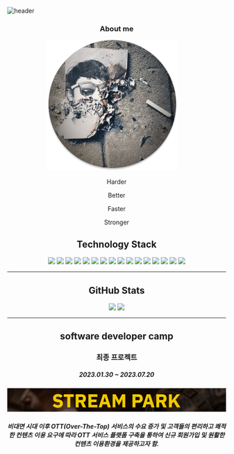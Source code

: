 ![header](https://capsule-render.vercel.app/api?type=waving&color=auto&height=300&section=header&text=Se-hyun%20Kim&fontSize=90)
<div align="center">
    <h3>About me</h3>
</div>
<div align="center">
  <img src="./images/Ellipse 1.png" width="300" style="margin-right: 20px;">
  <div>
    <p>Harder</p>
    <p>Better</p>
    <p>Faster</p>
    <p>Stronger</p>
  </div>
</div>
<div align="center">
    <h2>Technology Stack</h2>
     <img src="https://img.shields.io/badge/java-007396?style=for-the-badge&logo=OpenJDK&logoColor=white"/>
    <img src="https://img.shields.io/badge/javascript-F7DF1E?style=for-the-badge&logo=JavaScript&logoColor=black"/>
    <img src="https://img.shields.io/badge/HTML5-E34F26?style=for-the-badge&logo=HTML5&logoColor=black"/>
    <img src="https://img.shields.io/badge/CSS-1572B6?style=for-the-badge&logo=CSS3&logoColor=black"/>
    <img src="https://img.shields.io/badge/eclipseide-525C86?style=for-the-badge&logo=eclipseide&logoColor=black"/>
    <img src="https://img.shields.io/badge/springboot-6DB33F?style=for-the-badge&logo=springboot&logoColor=black"/>
    <img src="https://img.shields.io/badge/oracle-F80000?style=for-the-badge&logo=oracle&logoColor=black"/>
    <img src="https://img.shields.io/badge/mysql-4479A1?style=for-the-badge&logo=mysql&logoColor=black"/>
    <img src="https://img.shields.io/badge/apachetomcat-F8DC75?style=for-the-badge&logo=apachetomcat&logoColor=black"/>
    <img src="https://img.shields.io/badge/amazonaws-232F3E?style=for-the-badge&logo=amazonaws&logoColor=black"/>
    <img src="https://img.shields.io/badge/fontawesome-528DD7?style=for-the-badge&logo=fontawesome&logoColor=black"/>
    <img src="https://img.shields.io/badge/bootstrap-7952B3?style=for-the-badge&logo=bootstrap&logoColor=black"/>
    <img src="https://img.shields.io/badge/jsp-4479A1?style=for-the-badge&logo=jsp&logoColor=black"/>
    <img src="https://img.shields.io/badge/jquery-0769AD?style=for-the-badge&logo=jquery&logoColor=black"/>
    <img src="https://img.shields.io/badge/VScode-0735AD?style=for-the-badge&logo=VScode&logoColor=black"/>
    <img src="https://img.shields.io/badge/VScode-0735AD?style=for-the-badge&logo=VScode&logoColor=black"/>
</div>
<hr/>
<div align="center">
 <h2>GitHub Stats</h2>
    <div>
        <img src="https://github-readme-stats.vercel.app/api?username=kim333333d&show_icons=true">
        <img src=https://github-readme-stats.vercel.app/api/top-langs/?username=kim333333d>
    </div>
</div>
<hr/>
<div align="center">
    <h2>software developer camp</h2>
    <h3>최종 프로젝트</h3>
    <h5>2023.01.30 ~ 2023.07.20</h5>
    <a href="https://github.com/kim333333d/Last-project-stream-park">
        <img src="./images/streamparkLogo.png" width="700">
    </a>
    <h5>비대면 시대 이후 OTT(Over-The-Top) 서비스의 수요 증가 및 고객들의 편리하고 쾌적한 컨텐츠 이용 요구에 따라 OTT 서비스 플랫폼 구축을 통하여 신규 회원가입 및 원활한 컨텐츠 이용환경을 제공하고자 함. </h5>
</div>
<!-- ### Hi there 👋 -->


<!--
**kim333333d/kim333333d** is a ✨ _special_ ✨ repository because its `README.md` (this file) appears on your GitHub profile.

Here are some ideas to get you started:

- 🔭 I’m currently working on ...
- 🌱 I’m currently learning ...
- 👯 I’m looking to collaborate on ...
- 🤔 I’m looking for help with ...
- 💬 Ask me about ...
- 📫 How to reach me: ...
- 😄 Pronouns: ...
- ⚡ Fun fact: ...
-->
